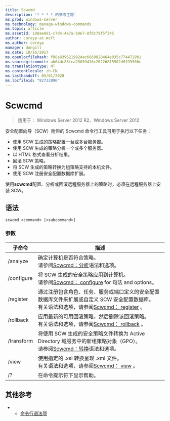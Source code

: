 ```yaml
---
title: Scwcmd
description: '* * * * 的参考主题'
ms.prod: windows-server
ms.technology: manage-windows-commands
ms.topic: article
ms.assetid: 188ae881-c7d4-4a7a-b967-8fdc79f5f345
author: coreyp-at-msft
ms.author: coreyp
manager: dongill
ms.date: 10/16/2017
ms.openlocfilehash: f08a8396219924ac6660828464e035c7744729b1
ms.sourcegitcommit: ab64dc83fca28039416c26226815502d0193500c
ms.translationtype: MT
ms.contentlocale: zh-CN
ms.lasthandoff: 05/01/2020
ms.locfileid: "82722096"
---
```

# <a name="scwcmd"></a>Scwcmd

> 适用于： Windows Server 2012 R2、Windows Server 2012

安全配置向导（SCW）附带的 Scwcmd 命令行工具可用于执行以下任务：
-   使用 SCW 生成的策略配置一台或多台服务器。
-   使用 SCW 生成的策略分析一个或多个服务器。
-   以 HTML 格式查看分析结果。
-   回滚 SCW 策略。
-   将 SCW 生成的策略转换为组策略支持的本机文件。
-   使用 SCW 注册安全配置数据库扩展。

使用**scwcmd**配置、分析或回滚远程服务器上的策略时，必须在远程服务器上安装 SCW。

## <a name="syntax"></a>语法

```
scwcmd <command> [<subcommand>]
```

### <a name="parameters"></a>参数

|子命令|描述|
|----------|-----------|
|/analyze|确定计算机是否符合策略。</br>请参阅[Scwcmd：分析](scwcmd-analyze.md)语法和选项。|
|/configure|将 SCW 生成的安全策略应用到计算机。</br>请参阅[Scwcmd： configure](scwcmd-configure.md) for 句法 and options。|
|/register|通过注册包含角色、任务、服务或端口定义的安全配置数据库文件来扩展或自定义 SCW 安全配置数据库。</br>有关语法和选项，请参阅[Scwcmd： register](scwcmd-register.md) 。|
|/rollback|应用最新的可用回滚策略，然后删除该回滚策略。</br>有关语法和选项，请参阅[Scwcmd： rollback](scwcmd-rollback.md) 。|
|/transform|将使用 SCW 生成的安全策略文件转换为 Active Directory 域服务中的新组策略对象（GPO）。</br>请参阅[Scwcmd：转换](scwcmd-transform.md)语法和选项。|
|/view|使用指定的 .xsl 转换呈现 .xml 文件。</br>有关语法和选项，请参阅[Scwcmd： view](scwcmd-view.md) 。|
|/?|在命令提示符下显示帮助。|

## <a name="additional-references"></a>其他参考

-   - [命令行语法项](command-line-syntax-key.md)

